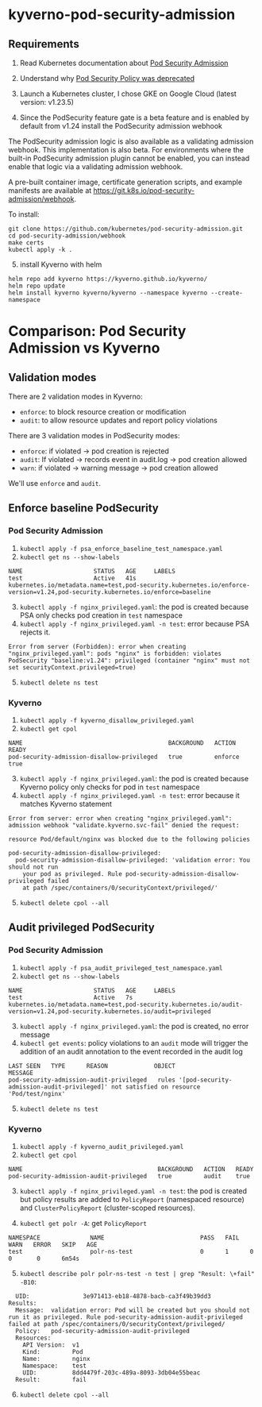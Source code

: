 # kyverno-pod-security-admission

## Requirements

1. Read Kubernetes documentation about [Pod Security Admission](https://kubernetes.io/docs/concepts/security/pod-security-admission/)
2. Understand why [Pod Security Policy was deprecated](https://github.com/kubernetes/enhancements/blob/master/keps/sig-auth/2579-psp-replacement/README.md)

3. Launch a Kubernetes cluster, I chose GKE on Google Cloud (latest version: v1.23.5)

4. Since the PodSecurity feature gate is a beta feature and is enabled by default from v1.24 install the PodSecurity admission webhook

The PodSecurity admission logic is also available as a validating admission webhook. This implementation is also beta. For environments where the built-in PodSecurity admission plugin cannot be enabled, you can instead enable that logic via a validating admission webhook.

A pre-built container image, certificate generation scripts, and example manifests are available at https://git.k8s.io/pod-security-admission/webhook.

To install:

```
git clone https://github.com/kubernetes/pod-security-admission.git
cd pod-security-admission/webhook
make certs
kubectl apply -k .
```

5. install Kyverno with helm

```
helm repo add kyverno https://kyverno.github.io/kyverno/
helm repo update
helm install kyverno kyverno/kyverno --namespace kyverno --create-namespace
```

# Comparison: Pod Security Admission vs Kyverno

## Validation modes

There are 2 validation modes in Kyverno:

- `enforce`: to block resource creation or modification
- `audit`: to allow resource updates and report policy violations

There are 3 validation modes in PodSecurity modes:

- `enforce`: if violated → pod creation is rejected
- `audit`: If violated → records event in audit.log → pod creation allowed
- `warn`: if violated → warning message → pod creation allowed

We'll use `enforce` and `audit`.

## Enforce baseline PodSecurity

### Pod Security Admission

1. `kubectl apply -f psa_enforce_baseline_test_namespace.yaml`
2. `kubectl get ns --show-labels`
```
NAME                    STATUS   AGE     LABELS
test                    Active   41s     kubernetes.io/metadata.name=test,pod-security.kubernetes.io/enforce-version=v1.24,pod-security.kubernetes.io/enforce=baseline
```

3. `kubectl apply -f nginx_privileged.yaml`: the pod is created because PSA only checks pod creation in `test` namespace
4. `kubectl apply -f nginx_privileged.yaml -n test`: error because PSA rejects it.
```
Error from server (Forbidden): error when creating "nginx_privileged.yaml": pods "nginx" is forbidden: violates PodSecurity "baseline:v1.24": privileged (container "nginx" must not set securityContext.privileged=true)
```
5. `kubectl delete ns test`

### Kyverno

1. `kubectl apply -f kyverno_disallow_privileged.yaml`
2. `kubectl get cpol`
```
NAME                                         BACKGROUND   ACTION    READY
pod-security-admission-disallow-privileged   true         enforce   true
```
3. `kubectl apply -f nginx_privileged.yaml`: the pod is created because Kyverno policy only checks for pod in `test` namespace
4. `kubectl apply -f nginx_privileged.yaml -n test`: error because it matches Kyverno statement
```
Error from server: error when creating "nginx_privileged.yaml": admission webhook "validate.kyverno.svc-fail" denied the request:

resource Pod/default/nginx was blocked due to the following policies

pod-security-admission-disallow-privileged:
  pod-security-admission-disallow-privileged: 'validation error: You should not run
    your pod as privileged. Rule pod-security-admission-disallow-privileged failed
    at path /spec/containers/0/securityContext/privileged/'
```
5. `kubectl delete cpol --all`



## Audit privileged PodSecurity

### Pod Security Admission

1. `kubectl apply -f psa_audit_privileged_test_namespace.yaml`
2. `kubectl get ns --show-labels`
```
NAME                    STATUS   AGE     LABELS
test                    Active   7s    kubernetes.io/metadata.name=test,pod-security.kubernetes.io/audit-version=v1.24,pod-security.kubernetes.io/audit=privileged
```

3. `kubectl apply -f nginx_privileged.yaml`: the pod is created, no error message
4. `kubectl get events`: policy violations to an `audit` mode will trigger the addition of an audit annotation to the event recorded in the audit log
```
LAST SEEN   TYPE      REASON             OBJECT                                                  MESSAGE
pod-security-admission-audit-privileged   rules '[pod-security-admission-audit-privileged]' not satisfied on resource 'Pod/test/nginx'
```
5. `kubectl delete ns test`

### Kyverno

1. `kubectl apply -f kyverno_audit_privileged.yaml`
2. `kubectl get cpol`
```
NAME                                      BACKGROUND   ACTION   READY
pod-security-admission-audit-privileged   true         audit    true
```
3. `kubectl apply -f nginx_privileged.yaml -n test`: the pod is created but policy results are added to `PolicyReport` (namespaced resource) and `ClusterPolicyReport` (cluster-scoped resources).

4. `kubectl get polr -A`: get `PolicyReport`
```
NAMESPACE              NAME                           PASS   FAIL   WARN   ERROR   SKIP   AGE
test                   polr-ns-test                   0      1      0      0       0      6m54s
```
5. `kubectl describe polr polr-ns-test -n test | grep "Result: \+fail" -B10`:
```
  UID:               3e971413-eb18-4878-bacb-ca3f49b39dd3
Results:
  Message:  validation error: Pod will be created but you should not run it as privileged. Rule pod-security-admission-audit-privileged failed at path /spec/containers/0/securityContext/privileged/
  Policy:   pod-security-admission-audit-privileged
  Resources:
    API Version:  v1
    Kind:         Pod
    Name:         nginx
    Namespace:    test
    UID:          8dd4479f-203c-489a-8093-3db04e55beac
  Result:         fail
```
6. `kubectl delete cpol --all`
